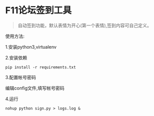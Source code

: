 # F11论坛签到工具

> 自动签到功能，默认表情为开心(第一个表情),签到内容可自己定义。

使用方法:

1.安装python3,virtualenv

2.安装依赖

`pip install -r requirements.txt`

3.配置帐号密码

编辑config文件,填写帐号密码

4.运行

`nohup python sign.py > logs.log &`
